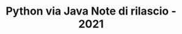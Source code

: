 ﻿---
title: Python via Java Note di rilascio - 2021
type: docs
weight: 10
url: /it/java/python-via-java-release-notes-2021/
---
